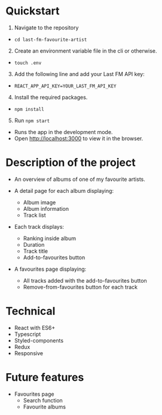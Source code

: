 # Quickstart

1. Navigate to the repository

- `cd last-fm-favourite-artist`

2. Create an environment variable file in the cli or otherwise.

- `touch .env`

3. Add the following line and add your Last FM API key:

- `REACT_APP_API_KEY=YOUR_LAST_FM_API_KEY`

4. Install the required packages.

- `npm install`

5. Run `npm start`

- Runs the app in the development mode.
- Open [http://localhost:3000](http://localhost:3000) to view it in the browser.


# Description of the project

- An overview of albums of one of my favourite artists.

- A detail page for each album displaying:
    - Album image
    - Album information
    - Track list

- Each track displays:
    - Ranking inside album
    - Duration
    - Track title
    - Add-to-favourites button

- A favourites page displaying:
    - All tracks added with the add-to-favourites button
    - Remove-from-favourites button for each track

# Technical

- React with ES6+
- Typescript
- Styled-components
- Redux
- Responsive

# Future features

- Favourites page
    - Search function
    - Favourite albums